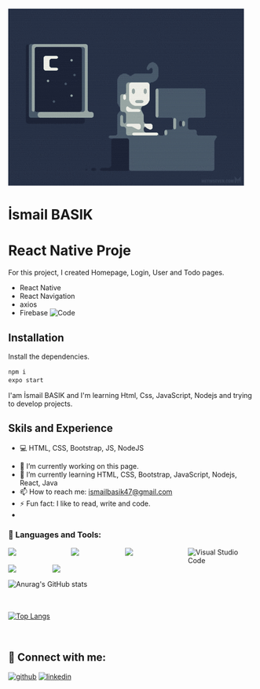 ![FullStack Developer](https://github.com/ismailbask/ismailbask/blob/main/e426702edf874b181aced1e2fa5c6cde.gif)

# İsmail BASIK
# React Native Proje

For this project, I created Homepage, Login, User and Todo pages.

- React Native
- React Navigation
- axios
- Firebase
  ![Code](https://user-images.githubusercontent.com/87307720/154833947-5c4713ea-ae65-415c-96d4-858090b2aef6.png)

## Installation

Install the dependencies.

```sh
npm i
expo start
```

I'am İsmail BASIK and I'm learning Html, Css, JavaScript, Nodejs and trying to develop projects.

## Skils and Experience
* :computer: HTML, CSS, Bootstrap, JS, NodeJS

- 🔭 I’m currently working on this page. 
- 🌱 I’m currently learning HTML, CSS, Bootstrap, JavaScript, Nodejs, React, Java 
- 📫 How to reach me: ismailbasik47@gmail.com 
- ⚡ Fun fact: I like to read, write and code. 
- 
 ### 🔧 Languages and Tools:

<a href="https://www.javascript.com/"> <img align="left" width="128px" src="https://img.shields.io/badge/-JavaScript-F7DF1E?logo=javascript&logoColor=black&style=flat" /></a>
<a href="https://nodejs.org/en/"> <img align="left"  width="110px" src="https://img.shields.io/badge/-Node.js-339933?logo=node.js&logoColor=black&style=flat" /></a>
<a href="https://getbootstrap.com/"> <img align="left"  width="128px" src="https://img.shields.io/badge/-Bootstrap-7952B3?logo=Bootstrap&logoColor=white&style=flat" /></a>
<a href="https://html.com/"> <img align="left" alt="Visual Studio Code" width="110px" src="https://img.shields.io/badge/-HTML5-E34F26?logo=HTML5&logoColor=white&style=flat"/></a>
<a href="https://developer.mozilla.org/en-US/docs/Web/CSS?retiredLocale=tr"> <img align="left"  width="90px" src="https://img.shields.io/badge/-CSS-1572B6?logo=CSS3&logoColor=white&style=flat"/></a>
<a href="https://www.java.com/tr/"> <img align="left"  width="90px" src="https://img.shields.io/badge/-Java-007396?logo=java&logoColor=white&style=flat"/></a>

<br>
<br>
<br>

![Anurag's GitHub stats](https://github-readme-stats.vercel.app/api?username=ismailbask&show_icons=true&theme=onedark)
<br>
<br>
<br>

[![Top Langs](https://github-readme-stats.vercel.app/api/top-langs/?username=ismailbask&layout=compact)](https://github.com/anuraghazra/github-readme-stats)
<br>
<br>
<br>
## 📩 Connect with me:

[<img src='https://cdn.jsdelivr.net/npm/simple-icons@3.0.1/icons/github.svg' alt='github' height='40'>](https://github.com/ismailbask)  [<img src='https://cdn.jsdelivr.net/npm/simple-icons@3.0.1/icons/linkedin.svg' alt='linkedin' height='40'>](https://www.linkedin.com/in/https://www.linkedin.com/in/ismailbasik//)  

